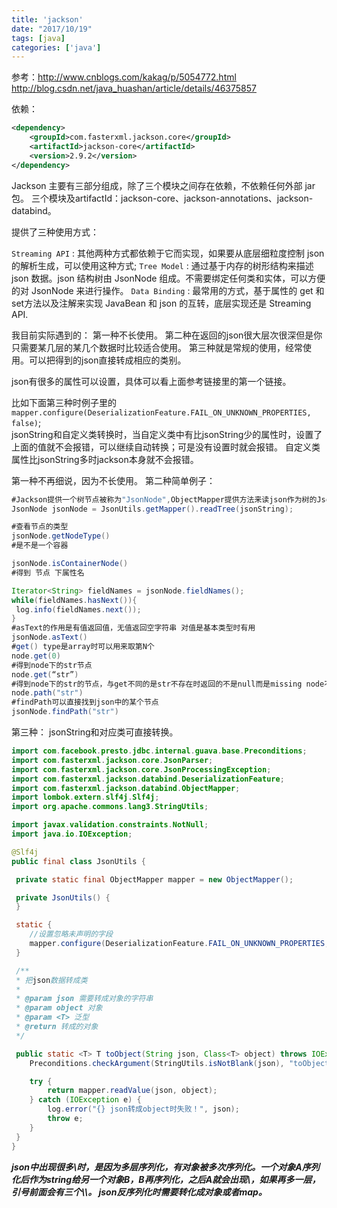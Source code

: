 ```yaml
---
title: 'jackson'
date: "2017/10/19"
tags: [java]
categories: ['java']
---
```

参考：http://www.cnblogs.com/kakag/p/5054772.html
http://blog.csdn.net/java_huashan/article/details/46375857

依赖：
```xml
<dependency>
	<groupId>com.fasterxml.jackson.core</groupId>
	<artifactId>jackson-core</artifactId>
	<version>2.9.2</version>
</dependency>
```
Jackson 主要有三部分组成，除了三个模块之间存在依赖，不依赖任何外部 jar 包。
三个模块及artifactId：jackson-core、jackson-annotations、jackson-databind。

提供了三种使用方式：

`Streaming API` : 其他两种方式都依赖于它而实现，如果要从底层细粒度控制 json 的解析生成，可以使用这种方式;
`Tree Model` : 通过基于内存的树形结构来描述 json 数据。json 结构树由 JsonNode 组成。不需要绑定任何类和实体，可以方便的对 JsonNode 来进行操作。
`Data Binding` : 最常用的方式，基于属性的 get 和 set方法以及注解来实现 JavaBean 和 json 的互转，底层实现还是 Streaming API.

我目前实际遇到的：
第一种不长使用。
第二种在返回的json很大层次很深但是你只需要某几层的某几个数据时比较适合使用。
第三种就是常规的使用，经常使用。可以把得到的json直接转成相应的类别。


json有很多的属性可以设置，具体可以看上面参考链接里的第一个链接。

比如下面第三种时例子里的`mapper.configure(DeserializationFeature.FAIL_ON_UNKNOWN_PROPERTIES, false)`;   
jsonString和自定义类转换时，当自定义类中有比jsonString少的属性时，设置了上面的值就不会报错，可以继续自动转换；可是没有设置时就会报错。
自定义类属性比jsonString多时jackson本身就不会报错。


第一种不再细说，因为不长使用。
第二种简单例子：
```java
#Jackson提供一个树节点被称为"JsonNode",ObjectMapper提供方法来读json作为树的JsonNode根节点
JsonNode jsonNode = JsonUtils.getMapper().readTree(jsonString);

#查看节点的类型
jsonNode.getNodeType()
#是不是一个容器

jsonNode.isContainerNode()
#得到 节点 下属性名

Iterator<String> fieldNames = jsonNode.fieldNames();
while(fieldNames.hasNext()){
 log.info(fieldNames.next());
}
#asText的作用是有值返回值，无值返回空字符串 对值是基本类型时有用
jsonNode.asText()
#get() type是array时可以用来取第N个
node.get(0)
#得到node下的str节点
node.get(“str”)
#得到node下的str的节点，与get不同的是str不存在时返回的不是null而是missing node不妨碍后面的as...
node.path("str")
#findPath可以直接找到json中的某个节点
jsonNode.findPath("str")
```

第三种：
jsonString和对应类可直接转换。
```java
import com.facebook.presto.jdbc.internal.guava.base.Preconditions;
import com.fasterxml.jackson.core.JsonParser;
import com.fasterxml.jackson.core.JsonProcessingException;
import com.fasterxml.jackson.databind.DeserializationFeature;
import com.fasterxml.jackson.databind.ObjectMapper;
import lombok.extern.slf4j.Slf4j;
import org.apache.commons.lang3.StringUtils;

import javax.validation.constraints.NotNull;
import java.io.IOException;

@Slf4j
public final class JsonUtils {

 private static final ObjectMapper mapper = new ObjectMapper();

 private JsonUtils() {
 }

 static {
 	//设置忽略未声明的字段
 	mapper.configure(DeserializationFeature.FAIL_ON_UNKNOWN_PROPERTIES, false);
 }

 /**
 * 把json数据转成类
 *
 * @param json 需要转成对象的字符串
 * @param object 对象
 * @param <T> 泛型
 * @return 转成的对象
 */

 public static <T> T toObject(String json, Class<T> object) throws IOException {
 	Preconditions.checkArgument(StringUtils.isNotBlank(json), "toObject方法的参数异常", json);

 	try {
 		return mapper.readValue(json, object);
 	} catch (IOException e) {
 		log.error("{} json转成object时失败！", json);
 		throw e;
 	}
 }
}
```
**_json中出现很多\时，是因为多层序列化，有对象被多次序列化。一个对象A序列化后作为string给另一个对象B，B再序列化，之后A就会出现\，如果再多一层，引号前面会有三个\\\。
json反序列化时需要转化成对象或者map。_**